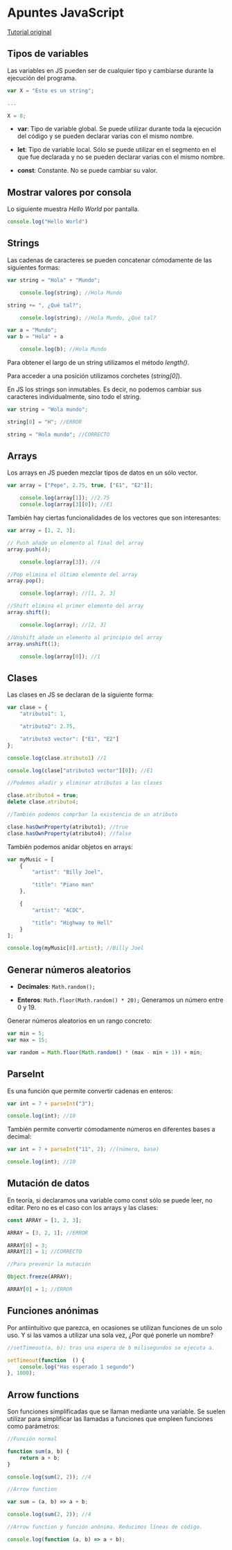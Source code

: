 # Apuntes JavaScript

[Tutorial original](https://www.youtube.com/watch?v=PkZNo7MFNFg)

## Tipos de variables

Las variables en JS pueden ser de cualquier tipo y cambiarse durante la ejecución del programa.

```js
var X = "Esto es un string";

...

X = 8;
```

* **var**: Tipo de variable global. Se puede utilizar durante toda la ejecución del código y se pueden declarar varias con el mismo nombre.

* **let**: Tipo de variable local. Sólo se puede utilizar en el segmento en el que fue declarada y no se pueden declarar varias con el mismo nombre.

* **const**: Constante. No se puede cambiar su valor.

## Mostrar valores por consola

Lo siguiente muestra _Hello World_ por pantalla.

```js
console.log("Hello World")
```

## Strings

Las cadenas de caracteres se pueden concatenar cómodamente de las siguientes formas:

```js
var string = "Hola" + "Mundo";

    console.log(string); //Hola Mundo

string += ", ¿Qué tal?";

    console.log(string); //Hola Mundo, ¿Qué tal?

var a = "Mundo";
var b = "Hola" + a

    console.log(b); //Hola Mundo
```

Para obtener el largo de un string utilizamos el método _length()_.

Para acceder a una posición utilizamos corchetes (_string[0]_).

En JS los strings son inmutables. Es decir, no podemos cambiar sus caracteres individualmente, sino todo el string.

```js
var string = "Wola mundo";

string[0] = "H"; //ERROR

string = "Hola mundo"; //CORRECTO
```

## Arrays
Los arrays en JS pueden mezclar tipos de datos en un sólo vector.

``` js
var array = ["Pepe", 2.75, true, ["E1", "E2"]];

    console.log(array[1]); //2.75
    console.log(array[3][0]); //E1
```

También hay ciertas funcionalidades de los vectores que son interesantes:

```js
var array = [1, 2, 3];

// Push añade un elemento al final del array
array.push(4);

    console.log(array[3]); //4

//Pop elimina el último elemento del array
array.pop();

    console.log(array); //[1, 2, 3]

//Shift elimina el primer elemento del array
array.shift();

    console.log(array); //[2, 3]

//Unshift añade un elemento al principio del array
array.unshift(1);

    console.log(array[0]); //1
```

## Clases

Las clases en JS se declaran de la siguiente forma:

```js
var clase = {
    "atributo1": 1,

    "atributo2": 2.75,

    "atributo3 vector": ["E1", "E2"]
};

console.log(clase.atributo1) //1

console.log(clase["atributo3 vector"][0]); //E1

//Podemos añadir y eliminar atributos a las clases

clase.atributo4 = true;
delete clase.atributo4;

//También podemos comprbar la existencia de un atributo

clase.hasOwnProperty(atributo1); //true
clase.hasOwnProperty(atributo4); //false
```

También podemos anidar objetos en arrays:

```js
var myMusic = [
    {
        "artist": "Billy Joel",

        "title": "Piano man"
    },

    {
        "artist": "ACDC",

        "title": "Highway to Hell"
    }
];

console.log(myMusic[0].artist); //Billy Joel
```

## Generar números aleatorios

   * **Decimales**: `Math.random();`

   * **Enteros**: `Math.floor(Math.random() * 20);` Generamos un número entre 0 y 19.

Generar números aleatorios en un rango concreto:

```js
var min = 5;
var max = 15;

var random = Math.floor(Math.random() * (max - min + 1)) + min;
```

## ParseInt

Es una función que permite convertir cadenas en enteros:

```js
var int = 7 + parseInt("3");

console.log(int); //10
```

También permite convertir cómodamente números en diferentes bases a decimal:

```js
var int = 7 + parseInt("11", 2); //(número, base)

console.log(int); //10
```

## Mutación de datos

En teoría, si declaramos una variable como const sólo se puede leer, no editar. Pero no es el caso con los arrays y las clases:

```js
const ARRAY = [1, 2, 3];

ARRAY = [3, 2, 1]; //ERROR

ARRAY[0] = 3;
ARRAY[2] = 1; //CORRECTO

//Para prevenir la mutación

Object.freeze(ARRAY);

ARRAY[0] = 1; //ERROR
```

## Funciones anónimas

Por antiintuitivo que parezca, en ocasiones se utilizan funciones de un solo uso. Y si las vamos a utilizar una sola vez, ¿Por qué ponerle un nombre?

```js
//setTimeout(a, b): tras una espera de b milisegundos se ejecuta a.

setTimeout(function  () {
    console.log("Has esperado 1 segundo")
}, 1000);
```

## Arrow functions

Son funciones simplificadas que se llaman mediante una variable. Se suelen utilizar para simplificar las llamadas a funciones que empleen funciones como parámetros:

```js
//Función normal

function sum(a, b) {
    return a + b;
}

console.log(sum(2, 2)); //4

//Arrow function

var sum = (a, b) => a + b;

console.log(sum(2, 2)); //4

//Arrow function y función anónima. Reducimos líneas de código.

console.log(function (a, b) => a + b);
```